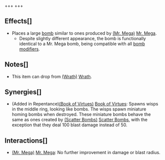 +++
+++

Effects[]
---------


* Places a large [bomb](/wiki/Bomb "Bomb") similar to ones produced by [(Mr. Mega)](/wiki/Mr._Mega "Mr. Mega") [Mr. Mega](/wiki/Mr._Mega "Mr. Mega").
	+ Despite slightly different appearance, the bomb is functionally identical to a Mr. Mega bomb, being compatible with all [bomb modifiers](/wiki/Category:Bomb_items "Category:Bomb items").


Notes[]
-------


* This item can drop from [(Wrath)](/wiki/Wrath "Wrath") [Wrath](/wiki/Wrath "Wrath").


Synergies[]
-----------


* (Added in Repentance)[(Book of Virtues)](/wiki/Book_of_Virtues "Book of Virtues") [Book of Virtues](/wiki/Book_of_Virtues "Book of Virtues"): Spawns wisps in the middle ring, looking like bombs. The wisps spawn miniature homing bombs when destroyed. These miniature bombs behave the same as ones created by [(Scatter Bombs)](/wiki/Scatter_Bombs "Scatter Bombs") [Scatter Bombs](/wiki/Scatter_Bombs "Scatter Bombs"), with the exception that they deal 100 blast damage instead of 50.


Interactions[]
--------------


* [(Mr. Mega)](/wiki/Mr._Mega "Mr. Mega") [Mr. Mega](/wiki/Mr._Mega "Mr. Mega"): No further improvement in damage or blast radius.


